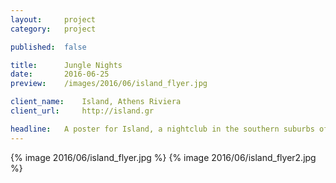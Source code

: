 ```yaml
---
layout:     project
category:   project

published:  false

title:      Jungle Nights
date:       2016-06-25
preview:    /images/2016/06/island_flyer.jpg

client_name:    Island, Athens Riviera
client_url:     http://island.gr

headline:   A poster for Island, a nightclub in the southern suburbs of Athens.
---
```

{% image 2016/06/island_flyer.jpg %}
{% image 2016/06/island_flyer2.jpg %}